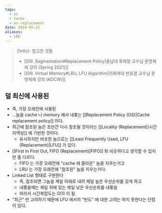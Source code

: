 ```yaml
---
tags:
  - os
  - terms
  - os-replacement
date: 2024-05-22
aliases:
  - LRU
---
```

> [!info]- 참고한 것들
> - [[09. Segmentation#Replacement Policy|충남대 류재철 교수님 운영체제 강의 (Spring 2021)]]
> - [[09. Virtual Memory#LRU, LFU Algorithm|이화여대 반효경 교수님 운영체제 강의 (KOCW)]]

## 덜 최신에 사용된

- 즉, 가장 오래전에 사용된
- ...놈을 cache 나 memory 에서 내쫒는 [[Replacement Policy (OS)|Cache replacement policy]] 이다.
- 최근에 참조된 놈은 조만간 다시 참조될 것이라는 [[Locality (Replacement)|시간 지역성]] 에 기반한 것이다.
	- 유사하지만 비슷한 놈으로는 [[Least Frequently Used, LFU (Replacement)|LFU]] 가 있다.
- [[First In First Out, FIFO (Replacement)|FIFO]] 와 비슷하다고 생각할 수 있지만 좀 다르다.
	- FIFO 는 가장 오래전에 "cache 에 올라온" 놈을 지우는거고
	- LRU 는 가장 오래전에 "참조된" 놈을 지우는거다.
- Linked List 형태로 구현한다
	- 즉, 참조되면 그놈을 제일 아래로 내려 제일 높은 우선순위를 갖게 하고
	- 내쫒을때는 제일 위에 있는 제일 낮은 우선순위를 내쫒음
	- 따라서 시간복잡도는 O(1) 이 됨
- "최근" 만 고려하기 때문에 LFU 에서의 "빈도" 에 대한 고려는 하지 못한다는 단점이 있다.